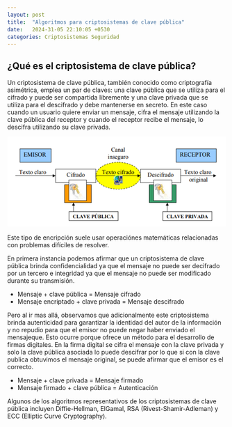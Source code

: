 ```yaml
---
layout: post
title:  "Algoritmos para criptosistemas de clave pública"
date:   2024-31-05 22:10:05 +0530
categories: Criptosistemas Seguridad
---
```


## ¿Qué es el criptosistema de clave pública?

Un criptosistema de clave pública, también conocido como criptografía asimétrica, emplea un par de claves: una clave pública que se utiliza para el cifrado y puede ser compartida libremente y una clave privada que se utiliza para el descifrado y debe mantenerse en secreto. En este caso cuando un usuario quiere enviar un mensaje, cifra el mensaje utilizando la clave pública del receptor y cuando el receptor recibe el mensaje, lo descifra utilizando su clave privada. 

![Image](/assets/c9-img-blog-asimetrico.png)

Este tipo de encripción suele usar operaciónes matemáticas relacionadas con problemas difíciles de resolver.

En primera instancia podemos afirmar que un criptosistema de clave pública brinda confidencialidad ya que el mensaje no puede ser decifrado por un tercero e integridad ya que el mensaje no puede ser modificado durante su transmisión. 
- Mensaje + clave pública = Mensaje cifrado
- Mensaje encriptado + clave privada = Mensaje descifrado

Pero al ir mas allá, observamos que adicionalmente este criptosistema brinda autenticidad para garantizar la identidad del autor de la información y no repudio para que el emisor no puede negar haber enviado el mensajeque. Esto ocurre porque ofrece un método para el desarrollo de firmas digitales. En la firma digital se cifra el mensaje con la clave privada y solo la clave pública asociada lo puede descifrar por lo que si con la clave publica obtuvimos el mensaje original, se puede afirmar que el emisor es el correcto.
- Mensaje + clave privada = Mensaje firmado
- Mensaje firmado + clave pública = Autenticación

Algunos de los algoritmos representativos de los criptosistemas de clave pública incluyen Diffie-Hellman, ElGamal, RSA (Rivest-Shamir-Adleman) y ECC (Elliptic Curve Cryptography).
